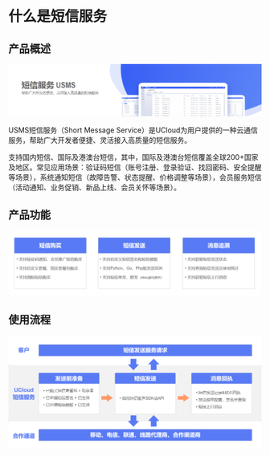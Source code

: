 # 什么是短信服务



## 产品概述

![](../images/短信服务usms_官网文档首页图_01.png)

USMS短信服务（Short Message Service）是UCloud为用户提供的一种云通信服务，帮助广大开发者便捷、灵活接入高质量的短信服务。

支持国内短信、国际及港澳台短信，其中，国际及港澳台短信覆盖全球200+国家及地区。常见应用场景：验证码短信（账号注册、登录验证、找回密码、安全提醒等场景），系统通知短信（故障告警、状态提醒、价格调整等场景），会员服务短信（活动通知、业务促销、新品上线、会员关怀等场景）。



## 产品功能

![](../images/短信服务usms_产品功能描述.png)



## 使用流程

![](../images/短信服务usms_使用流程概述.png)
